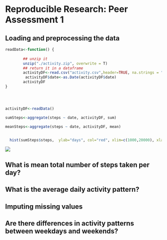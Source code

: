 # Reproducible Research: Peer Assessment 1


## Loading and preprocessing the data



```r
readData<-function() {
        
        ## unzip it
        unzip("./activity.zip", overwrite = T)
        ## return it in a dataframe
        activityDF<-read.csv("activity.csv",header=TRUE, na.strings = "NA")
         activityDF$date<-as.Date(activityDF$date)
        activityDF
}




activityDF<-readData()

sumSteps<-aggregate(steps ~ date, activityDF, sum)

meanSteps<-aggregate(steps ~ date, activityDF, mean)


  hist(sumSteps$steps,  ylab="days", col="red", xlim=c(1000,20000), xlab="mean steps per day", breaks=20)
```

![](PA1_template_files/figure-html/unnamed-chunk-1-1.png) 

## What is mean total number of steps taken per day?



## What is the average daily activity pattern?



## Imputing missing values



## Are there differences in activity patterns between weekdays and weekends?
